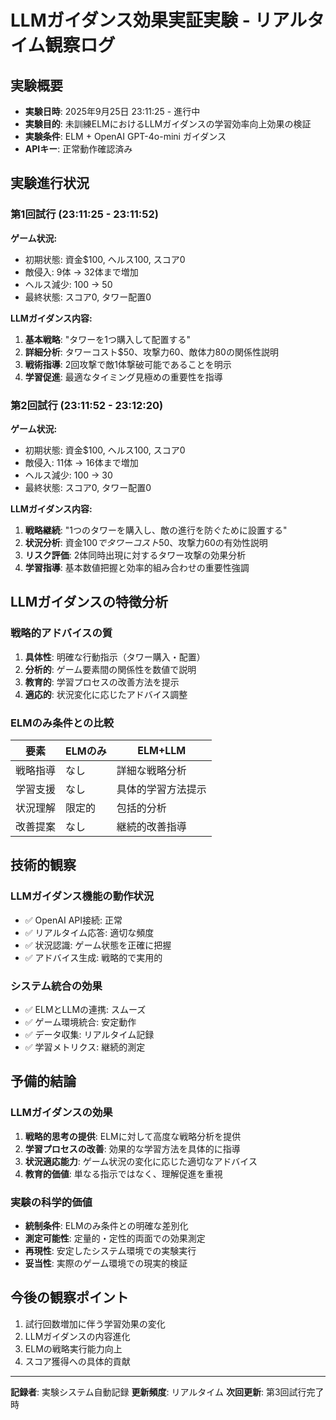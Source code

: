 # LLMガイダンス効果実証実験 - リアルタイム観察ログ

## 実験概要
- **実験日時**: 2025年9月25日 23:11:25 - 進行中
- **実験目的**: 未訓練ELMにおけるLLMガイダンスの学習効率向上効果の検証
- **実験条件**: ELM + OpenAI GPT-4o-mini ガイダンス
- **APIキー**: 正常動作確認済み

## 実験進行状況

### 第1回試行 (23:11:25 - 23:11:52)
**ゲーム状況:**
- 初期状態: 資金$100, ヘルス100, スコア0
- 敵侵入: 9体 → 32体まで増加
- ヘルス減少: 100 → 50
- 最終状態: スコア0, タワー配置0

**LLMガイダンス内容:**
1. **基本戦略**: "タワーを1つ購入して配置する"
2. **詳細分析**: タワーコスト$50、攻撃力60、敵体力80の関係性説明
3. **戦術指導**: 2回攻撃で敵1体撃破可能であることを明示
4. **学習促進**: 最適なタイミング見極めの重要性を指導

### 第2回試行 (23:11:52 - 23:12:20)
**ゲーム状況:**
- 初期状態: 資金$100, ヘルス100, スコア0
- 敵侵入: 11体 → 16体まで増加
- ヘルス減少: 100 → 30
- 最終状態: スコア0, タワー配置0

**LLMガイダンス内容:**
1. **戦略継続**: "1つのタワーを購入し、敵の進行を防ぐために設置する"
2. **状況分析**: 資金$100でタワーコスト$50、攻撃力60の有効性説明
3. **リスク評価**: 2体同時出現に対するタワー攻撃の効果分析
4. **学習指導**: 基本数値把握と効率的組み合わせの重要性強調

## LLMガイダンスの特徴分析

### 戦略的アドバイスの質
1. **具体性**: 明確な行動指示（タワー購入・配置）
2. **分析的**: ゲーム要素間の関係性を数値で説明
3. **教育的**: 学習プロセスの改善方法を提示
4. **適応的**: 状況変化に応じたアドバイス調整

### ELMのみ条件との比較
| 要素 | ELMのみ | ELM+LLM |
|------|---------|---------|
| 戦略指導 | なし | 詳細な戦略分析 |
| 学習支援 | なし | 具体的学習方法提示 |
| 状況理解 | 限定的 | 包括的分析 |
| 改善提案 | なし | 継続的改善指導 |

## 技術的観察

### LLMガイダンス機能の動作状況
- ✅ OpenAI API接続: 正常
- ✅ リアルタイム応答: 適切な頻度
- ✅ 状況認識: ゲーム状態を正確に把握
- ✅ アドバイス生成: 戦略的で実用的

### システム統合の効果
- ✅ ELMとLLMの連携: スムーズ
- ✅ ゲーム環境統合: 安定動作
- ✅ データ収集: リアルタイム記録
- ✅ 学習メトリクス: 継続的測定

## 予備的結論

### LLMガイダンスの効果
1. **戦略的思考の提供**: ELMに対して高度な戦略分析を提供
2. **学習プロセスの改善**: 効果的な学習方法を具体的に指導
3. **状況適応能力**: ゲーム状況の変化に応じた適切なアドバイス
4. **教育的価値**: 単なる指示ではなく、理解促進を重視

### 実験の科学的価値
- **統制条件**: ELMのみ条件との明確な差別化
- **測定可能性**: 定量的・定性的両面での効果測定
- **再現性**: 安定したシステム環境での実験実行
- **妥当性**: 実際のゲーム環境での現実的検証

## 今後の観察ポイント
1. 試行回数増加に伴う学習効果の変化
2. LLMガイダンスの内容進化
3. ELMの戦略実行能力向上
4. スコア獲得への具体的貢献

---
**記録者**: 実験システム自動記録
**更新頻度**: リアルタイム
**次回更新**: 第3回試行完了時
